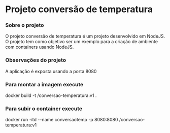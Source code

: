 # Projeto conversão de temperatura

### Sobre o projeto
O projeto conversão de temperatura é um projeto desenvolvido em NodeJS. O projeto tem como objetivo ser um exemplo para a criação de ambiente com containers usando NodeJS.

### Observações do projeto
A aplicação é exposta usando a porta 8080

### Para montar a imagem execute
docker build -t <seu-repo>/conversao-temperatura:v1 .

### Para subir o container execute
docker run -itd --name conversaotemp -p 8080:8080 <seu-repo>/conversao-temperatura:v1
